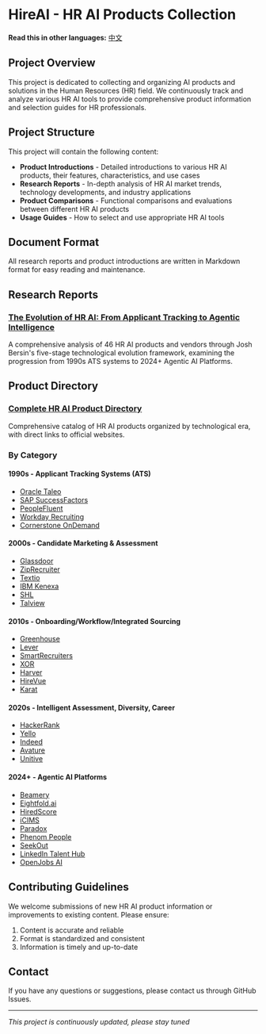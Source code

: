 # HireAI - HR AI Products Collection

**Read this in other languages:** [中文](README-zh.md)

## Project Overview

This project is dedicated to collecting and organizing AI products and solutions in the Human Resources (HR) field. We continuously track and analyze various HR AI tools to provide comprehensive product information and selection guides for HR professionals.

## Project Structure

This project will contain the following content:

- **Product Introductions** - Detailed introductions to various HR AI products, their features, characteristics, and use cases
- **Research Reports** - In-depth analysis of HR AI market trends, technology developments, and industry applications
- **Product Comparisons** - Functional comparisons and evaluations between different HR AI products
- **Usage Guides** - How to select and use appropriate HR AI tools

## Document Format

All research reports and product introductions are written in Markdown format for easy reading and maintenance.

## Research Reports

### [The Evolution of HR AI: From Applicant Tracking to Agentic Intelligence](hr-ai-evolution-comprehensive-analysis.md)
A comprehensive analysis of 46 HR AI products and vendors through Josh Bersin's five-stage technological evolution framework, examining the progression from 1990s ATS systems to 2024+ Agentic AI Platforms.

## Product Directory

### [Complete HR AI Product Directory](product-directory.md)
Comprehensive catalog of HR AI products organized by technological era, with direct links to official websites.

### By Category

#### 1990s - Applicant Tracking Systems (ATS)
- [Oracle Taleo](https://www.oracle.com/human-capital-management/taleo/)
- [SAP SuccessFactors](https://www.sap.com/products/human-resources-hcm.html)
- [PeopleFluent](https://www.peoplefluent.com/)
- [Workday Recruiting](https://www.workday.com/en-us/products/human-capital-management/recruiting.html)
- [Cornerstone OnDemand](https://www.cornerstoneondemand.com/)

#### 2000s - Candidate Marketing & Assessment
- [Glassdoor](https://www.glassdoor.com/)
- [ZipRecruiter](https://www.ziprecruiter.com/)
- [Textio](https://textio.com/)
- [IBM Kenexa](https://www.ibm.com/products/kenexa-employee-assessments)
- [SHL](https://www.shl.com/)
- [Talview](https://www.talview.com/)

#### 2010s - Onboarding/Workflow/Integrated Sourcing
- [Greenhouse](https://www.greenhouse.io/)
- [Lever](https://www.lever.co/)
- [SmartRecruiters](https://www.smartrecruiters.com/)
- [XOR](https://www.xor.ai/)
- [Harver](https://harver.com/)
- [HireVue](https://www.hirevue.com/)
- [Karat](https://karat.com/)

#### 2020s - Intelligent Assessment, Diversity, Career
- [HackerRank](https://www.hackerrank.com/)
- [Yello](https://www.yello.co/)
- [Indeed](https://www.indeed.com/)
- [Avature](https://www.avature.net/)
- [Unitive](https://www.unitive.com/)

#### 2024+ - Agentic AI Platforms
- [Beamery](https://beamery.com/)
- [Eightfold.ai](https://eightfold.ai/)
- [HiredScore](https://www.hiredscore.com/)
- [iCIMS](https://www.icims.com/)
- [Paradox](https://www.paradox.ai/)
- [Phenom People](https://www.phenompeople.com/)
- [SeekOut](https://seekout.com/)
- [LinkedIn Talent Hub](https://business.linkedin.com/talent-solutions/talent-hub)
- [OpenJobs AI](https://www.openjobs-ai.com)

## Contributing Guidelines

We welcome submissions of new HR AI product information or improvements to existing content. Please ensure:
1. Content is accurate and reliable
2. Format is standardized and consistent
3. Information is timely and up-to-date

## Contact

If you have any questions or suggestions, please contact us through GitHub Issues.

---

*This project is continuously updated, please stay tuned*